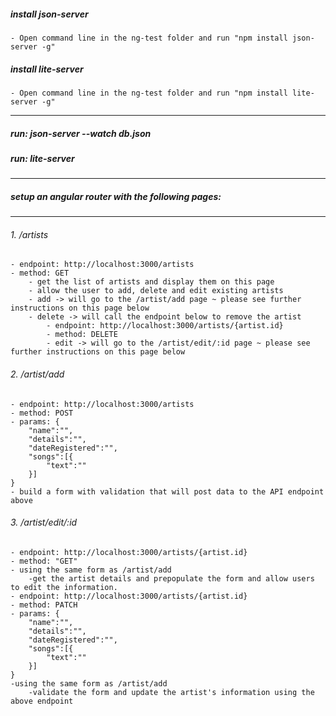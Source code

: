 ##### install json-server
    - Open command line in the ng-test folder and run "npm install json-server -g"
##### install lite-server
    - Open command line in the ng-test folder and run "npm install lite-server -g"
____
##### run: json-server --watch db.json
##### run: lite-server
____

##### setup an angular router with the following pages:
____

###### 1.  /artists
    - endpoint: http://localhost:3000/artists
    - method: GET
        - get the list of artists and display them on this page
        - allow the user to add, delete and edit existing artists
        - add -> will go to the /artist/add page ~ please see further instructions on this page below
        - delete -> will call the endpoint below to remove the artist
            - endpoint: http://localhost:3000/artists/{artist.id}
            - method: DELETE
            - edit -> will go to the /artist/edit/:id page ~ please see further instructions on this page below



###### 2.  /artist/add
    - endpoint: http://localhost:3000/artists
    - method: POST
    - params: {
        "name":"",
        "details":"",
        "dateRegistered":"",
        "songs":[{
            "text":""
        }]
    }
    - build a form with validation that will post data to the API endpoint above


###### 3.  /artist/edit/:id
    - endpoint: http://localhost:3000/artists/{artist.id}
    - method: "GET"
    - using the same form as /artist/add
        -get the artist details and prepopulate the form and allow users to edit the information.
    - endpoint: http://localhost:3000/artists/{artist.id}
    - method: PATCH
    - params: {
        "name":"",
        "details":"",
        "dateRegistered":"",
        "songs":[{
            "text":""
        }]
    }
    -using the same form as /artist/add
        -validate the form and update the artist's information using the above endpoint